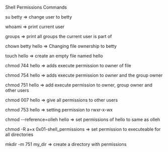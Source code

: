 Shell Permissions Commands

su betty => change user to betty

whoami => print current user

groups => print all groups the current user is part of

chown betty hello => Changing file ownership to betty

touch hello => create an empty file named hello

chmod 744 hello => adds execute permission to owner of file 

chmod 754 hello =>  adds execute permission to owner and the group owner 

chmod 751 hello => add execute permission to owner, group owner and other users

chmod 007 hello => give all permissions to other users

chmod 753 hello => setting permission to rwxr-x-wx

chmod --reference=olleh hello => set permissions of hello to same as olleh

chmod -R a+x 0x01-shell_permissions => set permission to executeable for all directories

mkdir -m 751 my_dir => create a directory with permissions

